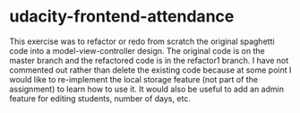 udacity-frontend-attendance
===========================
This exercise was to refactor or redo from scratch the original spaghetti code into a model-view-controller design. The original code is on the master branch and the refactored code is in the refactor1 branch. I have not commented out rather than delete the existing code because at some point I would like to re-implement the local storage feature (not part of the assignment) to learn how to use it. It would also be useful to add an admin feature for editing students, number of days, etc. 
